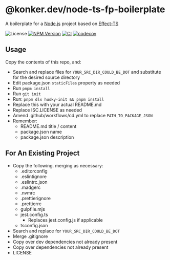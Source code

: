 # @konker.dev/node-ts-fp-boilerplate

A boilerplate for a [Node.js](https://nodejs.org/) project based on [Effect-TS](https://www.effect.website/)

![License](https://img.shields.io/github/license/konkerdotdev/node-ts-fp-boilerplate)
[![NPM Version](https://img.shields.io/npm/v/%40konker.dev%2Fnode-ts-fp-boilerplate)](https://www.npmjs.com/package/@konker.dev/node-ts-fp-boilerplate)
[![CI](https://github.com/konkerdotdev/node-ts-fp-boilerplate/actions/workflows/ci.yml/badge.svg)](https://github.com/konkerdotdev/node-ts-fp-boilerplate/actions/workflows/ci.yml)
[![codecov](https://codecov.io/gh/konkerdotdev/node-ts-fp-boilerplate/graph/badge.svg?token=W3BFLXCWTH)](https://codecov.io/gh/konkerdotdev/node-ts-fp-boilerplate)

## Usage

Copy the contents of this repo, and:

- Search and replace files for `YOUR_SRC_DIR_COULD_BE_DOT` and substitute for the desired source directory
- Edit package.json `staticFiles` property as needed
- Run `pnpm install`
- Run `git init`
- Run: `pnpm dlx husky-init && pnpm install`
- Replace this with your actual README.md
- Replace ISC.LICENSE as needed
- Amend .github/workflows/cd.yml to replace `PATH_TO_PACKAGE_JSON`
- Remember:
  - README.md title / content
  - package.json name
  - package.json description

## For An Existing Project

- Copy the following. merging as necessary:
  - .editorconfig
  - .eslintignore
  - .eslintrc.json
  - .madgerc
  - .nvmrc
  - .prettierignore
  - .prettierrc
  - gulpfile.mjs
  - jest.config.ts
    - Replaces jest.config.js if applicable
  - tsconfig.json
- Search and replace for `YOUR_SRC_DIR_COULD_BE_DOT`
- Merge .gitignore
- Copy over dev dependencies not already present
- Copy over dependencies not already present
- LICENSE
